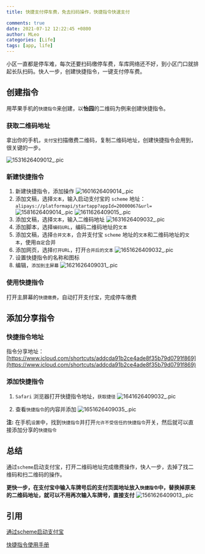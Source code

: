 ```yaml
---
title: 快捷支付停车费，免去扫码操作，快捷指令快速支付

comments: true
date: 2021-07-12 12:22:45 +0800
author: MLeo
categories: [Life] 
tags: [app, life]
---
```


小区一直都是停车难，每次还要扫码缴停车费，车库网络还不好，到小区门口就排起长队扫码。快人一步，创建快捷指令，一键支付停车费。

## 创建指令

用苹果手机的`快捷指令`来创建，以**怡园**的二维码为例来创建快捷指令。

### 获取二维码地址

拿出你的手机，`支付宝`扫描缴费二维码，复制二维码地址，创建快捷指令会用到，很关键的一步。

![1531626409012_.pic](https://images.ichochy.com/1531626409012_.pic.jpg)

### 新建快捷指令

1. 新建快捷指令，添加操作
![1601626409014_.pic](https://images.ichochy.com/1601626409014_.pic.jpg)
2. 添加文稿，选择`文本`，输入启动支付宝的 `scheme` 地址：`alipays://platformapi/startapp?appId=20000067&url=`
![1581626409014_.pic](https://images.ichochy.com/1581626409014_.pic.jpg)
![1611626409015_.pic](https://images.ichochy.com/1611626409015_.pic.jpg)
3. 添加文稿，选择`文本`，输入二维码地址
![1631626409032_.pic](https://images.ichochy.com/1631626409032_.pic.jpg)
4. 添加脚本，选择`编码URL`，编码二维码地址的`文本`
5. 添加文稿，选择`合并文本`，合并支付宝 `scheme` 地址的`文本`和二维码地址的`文本`，使用`自定`合并
6. 添加网页，选择`打开URL`，打开`合并后的文本`
![1651626409032_.pic](https://images.ichochy.com/1651626409032_.pic.jpg)
7. 设置快捷指令的名称和图标
8. 编辑，`添加到主屏幕`
![1621626409031_.pic](https://images.ichochy.com/1621626409031_.pic.jpg)

### 使用快捷指令

打开主屏幕的`快捷缴费`，自动打开支付宝，完成停车缴费

## 添加分享指令

### 快捷指令地址

指令分享地址：[https://www.icloud.com/shortcuts/addcda91b2ce4ade8f35b79d0791f869](https://www.icloud.com/shortcuts/addcda91b2ce4ade8f35b79d0791f869)

### 添加快捷指令

1. `Safari` 浏览器打开快捷指令地址，`获取捷径`
![1641626409032_.pic](https://images.ichochy.com/1641626409032_.pic.jpg)

2. 查看`快捷指令`的内容并添加
![1651626409035_.pic](https://images.ichochy.com/1651626409035_.pic.jpg)

**注:** 在手机`设置`中，找到`快捷指令`并打开`允许不受信任的快捷指令`开关，然后就可以直接添加分享的`快捷指令`

## 总结

通过`scheme`启动支付宝，打开二维码地址完成缴费操作，快人一步，去掉了找二维码和扫二维码的操作。

**更快一步，在支付宝中输入车牌号后的支付页面地址放入`快捷指令`中，替换掉原来的二维码地址，就可以不用再次输入车牌号，直接支付**
![1561626409013_.pic](https://images.ichochy.com/1561626409013_.pic.jpg)

## 引用

[通过scheme启动支付宝](https://myjsapi.alipay.com/jsapi/h5app-lifecycle.html#4__E9_80_9A_E8_BF_87scheme_E5_90_AF_E5_8A_A8)

[快捷指令使用手册](https://support.apple.com/zh-cn/guide/shortcuts/welcome/ios)